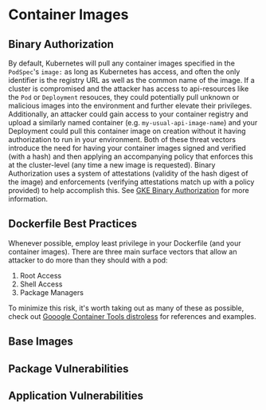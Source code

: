 # Container Images

## Binary Authorization
By default, Kubernetes will pull any container images specified in the `PodSpec`'s `image:` as long as Kubernetes has access, and often the only identifier is the registry URL as well as the common name of the image.  If a cluster is compromised and the attacker has access to api-resources like the `Pod` or `Deployment` resouces, they could potentially pull unknown or malicious images into the environment and further elevate their privileges.  Additionally, an attacker could gain access to your container registry and upload a similarly named container (e.g. `my-usual-api-image-name`) and your Deployment could pull this container image on creation without it having authorization to run in your environment. Both of these threat vectors introduce the need for having your container images signed and verified (with a hash) and then applying an accompanying policy that enforces this at the cluster-level (any time a new image is requested). Binary Authorization uses a system of attestations (validity of the hash digest of the image) and enforcements (verifying attestations match up with a policy provided) to help accomplish this. See [GKE Binary Authorization](https://cloud.google.com/binary-authorization/) for more information.

## Dockerfile Best Practices

Whenever possible, employ least privilege in your Dockerfile (and your container images).  There are three main surface vectors that allow an attacker to do more than they should with a pod:

1. Root Access
2. Shell Access
3. Package Managers

To minimize this risk, it's worth taking out as many of these as possible, check out [Gooogle Container Tools distroless](https://github.com/GoogleContainerTools/distroless) for references and examples.

## Base Images

## Package Vulnerabilities

## Application Vulnerabilities
